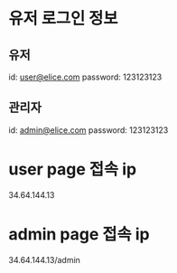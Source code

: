 # 유저 로그인 정보

## 유저

id: user@elice.com
password: 123123123

## 관리자

id: admin@elice.com
password: 123123123

# user page 접속 ip

34.64.144.13

# admin page 접속 ip

34.64.144.13/admin
